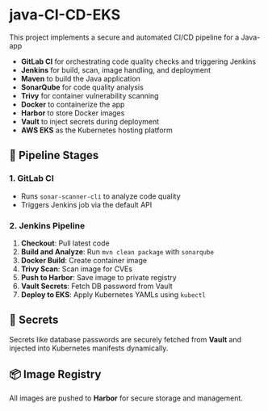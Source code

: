 # java-CI-CD-EKS


This project implements a secure and automated CI/CD pipeline for a Java-app

- **GitLab CI** for orchestrating code quality checks and triggering Jenkins
- **Jenkins** for build, scan, image handling, and deployment
- **Maven** to build the Java application
- **SonarQube** for code quality analysis
- **Trivy** for container vulnerability scanning
- **Docker** to containerize the app
- **Harbor** to store Docker images
- **Vault** to inject secrets during deployment
- **AWS EKS** as the Kubernetes hosting platform

## 🔄 Pipeline Stages

### 1. GitLab CI

- Runs `sonar-scanner-cli` to analyze code quality
- Triggers Jenkins job via the default API

### 2. Jenkins Pipeline

1. **Checkout**: Pull latest code
2. **Build and Analyze**: Run `mvn clean package` with `sonarqube`
3. **Docker Build**: Create container image
4. **Trivy Scan**: Scan image for CVEs
5. **Push to Harbor**: Save image to private registry
6. **Vault Secrets**: Fetch DB password from Vault
7. **Deploy to EKS**: Apply Kubernetes YAMLs using `kubectl`



## 🔐 Secrets

Secrets like database passwords are securely fetched from **Vault** and injected into Kubernetes manifests dynamically.

## 📦 Image Registry

All images are pushed to **Harbor** for secure storage and management.
